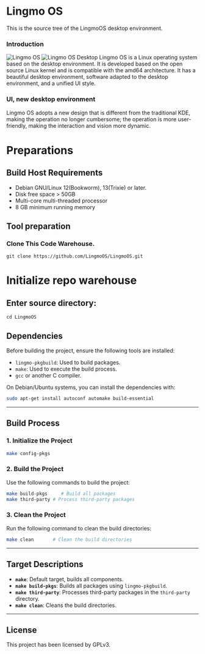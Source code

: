 # Lingmo OS

This is the source tree of the LingmoOS desktop environment.

### Introduction
![Lingmo OS](res/screenshots/screenshot2.png)
![Lingmo OS Desktop](res/screenshots/screenshot1.png)
Lingmo OS is a Linux operating system based on the desktop environment. It is developed based on the open source Linux kernel and is compatible with the amd64 architecture. It has a beautiful desktop environment, software adapted to the desktop environment, and a unified UI style.

### UI, new desktop environment

Lingmo OS adopts a new design that is different from the traditional KDE, making the operation no longer cumbersome; the operation is more user-friendly, making the interaction and vision more dynamic.

# Preparations
## Build Host Requirements

 - Debian GNU/Linux 12(Bookworm), 13(Trixie) or later.
 - Disk free space > 50GB
 - Multi-core multi-threaded processor
 - 8 GB minimum running memory

## Tool preparation

### Clone This Code Warehouse.
   ```
   git clone https://github.com/LingmoOS/LingmoOS.git
```

# Initialize repo warehouse

## Enter source directory:
```
cd LingmoOS
```
## Dependencies
Before building the project, ensure the following tools are installed:
- `lingmo-pkgbuild`: Used to build packages.
- `make`: Used to execute the build process.
- `gcc` or another C compiler.

On Debian/Ubuntu systems, you can install the dependencies with:
```bash
sudo apt-get install autoconf automake build-essential
```

---

## Build Process

### 1. Initialize the Project
```bash
make config-pkgs
```

### 2. Build the Project
Use the following commands to build the project:
```bash
make build-pkgs     # Build all packages
make third-party # Process third-party packages
```

### 3. Clean the Project
Run the following command to clean the build directories:
```bash
make clean       # Clean the build directories
```

---

## Target Descriptions
- **`make`**: Default target, builds all components.
- **`make build-pkgs`**: Builds all packages using `lingmo-pkgbuild`.
- **`make third-party`**: Processes third-party packages in the `third-party` directory.
- **`make clean`**: Cleans the build directories.

---

## License

This project has been licensed by GPLv3.
